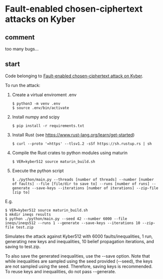 # Fault-enabled chosen-ciphertext attacks on Kyber

## comment
too many bugs...

## start

Code belonging to [Fault-enabled chosen-ciphertext attack on Kyber](https://eprint.iacr.org/2021/1222.pdf).

To run the attack:

1. Create a virtual enviroment .env
	```
	$ python3 -m venv .env
	$ source .env/bin/activate
	```
2. Install numpy and scipy
	```
	$ pip install -r requirements.txt
	```
3. Install Rust (see https://www.rust-lang.org/learn/get-started)
	```	
	$ curl --proto '=https' --tlsv1.2 -sSf https://sh.rustup.rs | sh
	```	
4. Compile the Rust crates to python modules using maturin
	```
	$ VER=kyber512 source maturin_build.sh
	```	
5. Execute the python script
	```
	$ ./python/main.py --threads [number of threads] --number [number of faults] --file [file/dir to save to] --runs [number of runs] --generate --save-keys --iterations [number of iterations] --zip-file [zip to]
	```
E.g. 

    $ VER=kyber512 source maturin_build.sh
	$ mkdir ineqs results
    $ python ./python/main.py --seed 42 --number 6000 --file ineqs/ineqs512 --runs 1 --generate --save-keys --iterations 10 --zip-file test.zip

Simulates the attack against Kyber512 with 6000 faults/inequalities, 1 run, generating new keys and inequalities, 10 belief propagation iterations, and saving to test.zip.

To also save the generated inequalities, use the --save option. Note that while inequalities are sampled using the seed provided (--seed), the keys are not sampled using the seed. Therefore, saving keys is recommended.
To reuse keys and inequalities, do not pass --generate.
